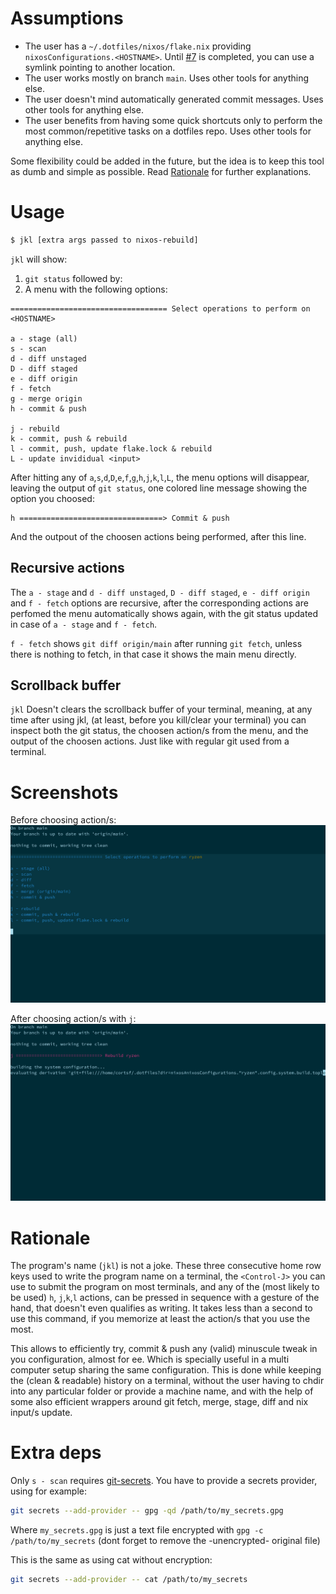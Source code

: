 # Assumptions
- The user has a `~/.dotfiles/nixos/flake.nix` providing `nixosConfigurations.<HOSTNAME>`. Until [#7](https://github.com/cortsf/jkl/issues/7) is completed, you can use a symlink pointing to another location.
- The user works mostly on branch `main`. Uses other tools for anything else.
- The user doesn't mind automatically generated commit messages. Uses other tools for anything else.
- The user benefits from having some quick shortcuts only to perform the most common/repetitive tasks on a dotfiles repo. Uses other tools for anything else.

Some flexibility could be added in the future, but the idea is to keep this tool as dumb and simple as possible. Read [Rationale](#rationale) for further explanations.

# Usage

``` bash
$ jkl [extra args passed to nixos-rebuild]
```

`jkl` will show:

1. `git status` followed by:
2. A menu with the following options:

``` 
=================================== Select operations to perform on <HOSTNAME>

a - stage (all)
s - scan
d - diff unstaged
D - diff staged
e - diff origin
f - fetch
g - merge origin
h - commit & push

j - rebuild
k - commit, push & rebuild
l - commit, push, update flake.lock & rebuild
L - update invididual <input>
```

After hitting any of `a`,`s`,`d`,`D`,`e`,`f`,`g`,`h`,`j`,`k`,`l`,`L`, the menu options will disappear, leaving the output of `git status`, one colored line message showing the option you choosed:

``` 
h ================================> Commit & push
```

And the outpout of the choosen actions being performed, after this line.

## Recursive actions
The `a - stage` and `d - diff unstaged`, `D - diff staged`, `e - diff origin` and `f - fetch` options are recursive, after the corresponding actions are perfomed the menu automatically shows again, with the git status updated in case of `a - stage` and `f - fetch`.


`f - fetch` shows `git diff origin/main` after running `git fetch`, unless there is nothing to fetch, in that case it shows the main menu directly.


## Scrollback buffer
`jkl` Doesn't clears the scrollback buffer of your terminal, meaning, at any time after using jkl, (at least, before you kill/clear your terminal) you can inspect both the git status, the choosen action/s from the menu, and the output of the choosen actions. Just like with regular git used from a terminal.

# Screenshots
Before choosing action/s:
![alt text](https://github.com/cortsf/jkl/blob/main/jkl1.png?raw=true)

After choosing action/s with `j`:
![alt text](https://github.com/cortsf/jkl/blob/main/jkl2.png?raw=true)

# Rationale
The program's name (`jkl`) is not a joke. These three consecutive home row keys used to write the program name on a terminal, the `<Control-J>` you can use to submit the program on most terminals, and any of the (most likely to be used) `h`, `j`,`k`,`l` actions, can be pressed in sequence with a gesture of the hand, that doesn't even qualifies as writing. It takes less than a second to use this command, if you memorize at least the action/s that you use the most.

This allows to efficiently try, commit & push any (valid) minuscule tweak in you configuration, almost for ee. Which is specially useful in a multi computer setup sharing the same configuration. This is done while keeping the (clean & readable) history on a terminal, without the user having to chdir into any particular folder or provide a machine name, and with the help of some also efficient wrappers around git fetch, merge, stage, diff and nix input/s update.

# Extra deps
Only `s - scan` requires [git-secrets](https://github.com/awslabs/git-secrets). You have to provide a secrets provider, using for example: 

``` bash
git secrets --add-provider -- gpg -qd /path/to/my_secrets.gpg
```

Where `my_secrets.gpg` is just a text file encrypted with `gpg -c /path/to/my_secrets` (dont forget to remove the -unencrypted- original file)

This is the same as using cat without encryption:

``` bash
git secrets --add-provider -- cat /path/to/my_secrets
```
